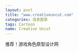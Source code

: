 ```yaml
---
layout: post
title: "www.creativeuncut.com"
categories: 信息图录
tags: Cartoon
name: Creative Uncut
---
```


推荐！游戏角色原型设计网<!--break-->
